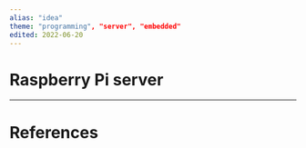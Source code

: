 ```yaml
---
alias: "idea"
theme: "programming", "server", "embedded"
edited: 2022-06-20
---
```

# Raspberry Pi server

---
# References